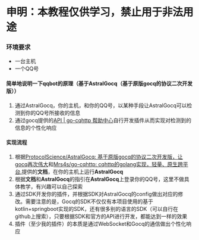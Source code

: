 # 申明：本教程仅供学习，禁止用于非法用途

### 环境要求

- 一台主机
- 一个QQ号

#### 简单地说明一下qqbot的原理（基于AstralGocq（基于原版gocq的协议二次开发版））

1. 通过AstralGocq，你的主机，和你的QQ号，以某种手段让AstralGocq可以检测到你的QQ号所接收的信息
2. 通过gocq提供的[API | go-cqhttp 帮助中心](https://docs.go-cqhttp.org/api/#基础传输)自行开发插件从而实现对检测到的信息的个性化响应

#### 实现流程

1. 根据[ProtocolScience/AstralGocq: 基于原版gocq的协议二次开发版，让gocq再次伟大](https://github.com/ProtocolScience/AstralGocq)和[Mrs4s/go-cqhttp: cqhttp的golang实现，轻量、原生跨平台.](https://github.com/Mrs4s/go-cqhttp)提供的**文档**，在你的主机上运行**AstralGocq**
2. 根据**文档**和**AstralGocq**的指引在**AstralGocq**上登录你的QQ号，这里不做具体教学，有兴趣可以自己探索
3. 通过SDK开发你的插件，并根据SDK对AstralGocq的config做出对应的修改。需要注意的是，Gocq的SDK不仅仅有本项目使用的基于kotlin+springboot实现的SDK，还有很多别的语言的SDK（可以自行在github上搜索），只要根据SDK和官方的API进行开发，都能达到一样的效果
4. 插件（至少我的插件）的本质是通过WebSocket和Gocq的通信做出个性化响应